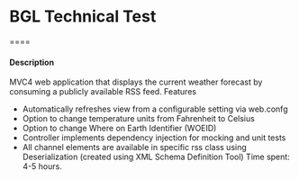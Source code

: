 # BGL Technical Test
====
#### Description
MVC4 web application that displays the current weather forecast by consuming a publicly available RSS feed.
Features
* Automatically refreshes view from a configurable setting via web.confg
* Option to change temperature units from Fahrenheit to Celsius
* Option to change Where on Earth Identifier (WOEID)
* Controller implements dependency injection for mocking and unit tests
* All channel elements are available in specific rss class using Deserialization (created using XML Schema Definition Tool)
Time spent: 4-5 hours.



